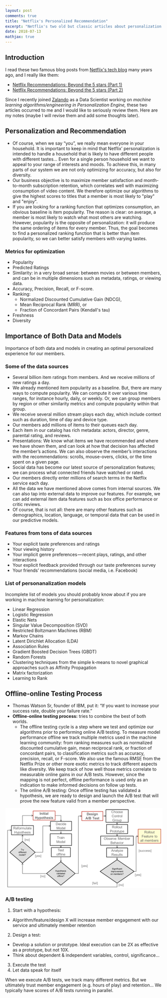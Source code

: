 ```yaml
---
layout: post
comments: true
title: "Netflix's Personalized Recommendation"
excerpt: "Netflix's two old but classic articles about personalization and recommendation."
date: 2018-07-13
mathjax: true
---
```


## Introduction

I read these two famous blog posts from [Netflix's tech blog](https://www.netflix.com/) many years ago, and I really like them:

- [Netflix Recommendations: Beyond the 5 stars (Part 1)](https://medium.com/netflix-techblog/netflix-recommendations-beyond-the-5-stars-part-1-55838468f429)
- [Netflix Recommendations: Beyond the 5 stars (Part 2)](https://medium.com/netflix-techblog/netflix-recommendations-beyond-the-5-stars-part-2-d9b96aa399f5)

Since I recently joined [Zalando](http://www.zalando.com/) as a Data Scientist working on *machine learning algorithms/engineering in Personalization Engine,* these two articles occurred to me and I would like to seriously review them. Here are my notes (maybe I will revise them and add some thoughts later).

## Personalization and Recommendation

- Of course, when we say “you”, we really mean everyone in your household. It is important to keep in mind that Netflix’ personalization is intended to handle a household that is likely to have different people with different tastes... Even for a single person household we want to appeal to your range of interests and moods. To achieve this, in many parts of our system we are not only optimizing for accuracy, but also for diversity.
- Our business objective is to maximize member satisfaction and month-to-month subscription retention, which correlates well with maximizing consumption of video content. We therefore optimize our algorithms to give the highest scores to titles that a member is most likely to "play" and "enjoy".
- If you are looking for a ranking function that optimizes consumption, an obvious baseline is item popularity. The reason is clear: on average, a member is most likely to watch what most others are watching. However, popularity is the opposite of personalization: it will produce the same ordering of items for every member. Thus, the goal becomes to find a personalized ranking function that is better than item popularity, so we can better satisfy members with varying tastes.

### Metrics for optimization

- Popularity
- Predicted Ratings
- Similarity: in a very broad sense: between movies or between members, and can be in multiple dimensions such as metadata, ratings, or viewing data.
- Accuracy, Precision, Recall, or F-score.
- Ranking: 
  * Normalized Discounted Cumulative Gain (NDCG), 
  * Mean Reciprocal Rank (MRR), or 
  * Fraction of Concordant Pairs (Kendall's tau)
- Freshness
- Diversity

## Importance of Both Data and Models

Importance of both data and models in creating an optimal personalized experience for our members.

### Some of the data sources
  
- Several billion item ratings from members. And we receive millions of new ratings a day.
- We already mentioned item popularity as a baseline. But, there are many ways to compute popularity. We can compute it over various time ranges, for instance hourly, daily, or weekly. Or, we can group members by region or other similarity metrics and compute popularity within that group.
- We receive several million stream plays each day, which include context such as duration, time of day and device type.
- Our members add millions of items to their queues each day.
- Each item in our catalog has rich metadata: actors, director, genre, parental rating, and reviews.
- Presentations: We know what items we have recommended and where we have shown them, and can look at how that decision has affected the member’s actions. We can also observe the member’s interactions with the recommendations: scrolls, mouse-overs, clicks, or the time spent on a given page.
- Social data has become our latest source of personalization features; we can process what connected friends have watched or rated.
- Our members directly enter millions of search terms in the Netflix service each day.
- All the data we have mentioned above comes from internal sources. We can also tap into external data to improve our features. For example, we can add external item data features such as box office performance or critic reviews.
- Of course, that is not all: there are many other features such as demographics, location, language, or temporal data that can be used in our predictive models.

### Features from tons of data sources

- Your explicit taste preferences and ratings
- Your viewing history
- Your implicit genre preferences — recent plays, ratings, and other interactions
- Your explicit feedback provided through our taste preferences survey
- Your friends’ recommendations (social media, i.e. Facebook)

### List of personanalization models

Incomplete list of models you should probably know about if you are working in machine learning for personalization:

- Linear Regression
- Logistic Regression
- Elastic Nets
- Singular Value Decomposition (SVD)
- Restricted Boltzmann Machines (RBM)
- Markov Chains
- Latent Dirichlet Allocation (LDA)
- Association Rules
- Gradient Boosted Decision Trees (GBDT)
- Random Forests
- Clustering techniques from the simple k-means to novel graphical approaches such as Affinity Propagation
- Matrix factorization
- Learning to Rank

## Offline-online Testing Process

- Thomas Watson Sr, founder of IBM, put it: “If you want to increase your success rate, double your failure rate.”
- **Offline-online testing process:** tries to combine the best of both worlds. 
  * The offline testing cycle is a step where we test and optimize our algorithms prior to performing online A/B testing. To measure model performance offline we track multiple metrics used in the machine learning community: from ranking measures such as normalized discounted cumulative gain, mean reciprocal rank, or fraction of concordant pairs, to classification metrics such as accuracy, precision, recall, or F-score. We also use the famous RMSE from the Netflix Prize or other more exotic metrics to track different aspects like diversity. We keep track of how well those metrics correlate to measurable online gains in our A/B tests. However, since the mapping is not perfect, offline performance is used only as an indication to make informed decisions on follow up tests.
  * The online A/B testing: Once offline testing has validated a hypothesis, we are ready to design and launch the A/B test that will prove the new feature valid from a member perspective.

<div style="text-align:center">
<img src="/images/netflix_personalized_recsys.png" alt="Drawing" style="width: 900px;"/>
</div>

### A/B testing

1. Start with a hypothesis: 
  * Algorithm/feature/design X will increase member engagement with our service and ultimately member retention
2. Design a test: 
  * Develop a solution or prototype. Ideal execution can be 2X as effective as a prototype, but not 10X.
  * Think about dependent & independent variables, control, significance…
3. Execute the test
4. Let data speak for itself

When we execute A/B tests, we track many different metrics. But we ultimately trust member engagement (e.g. hours of play) and retention... We typically have scores of A/B tests running in parallel.
